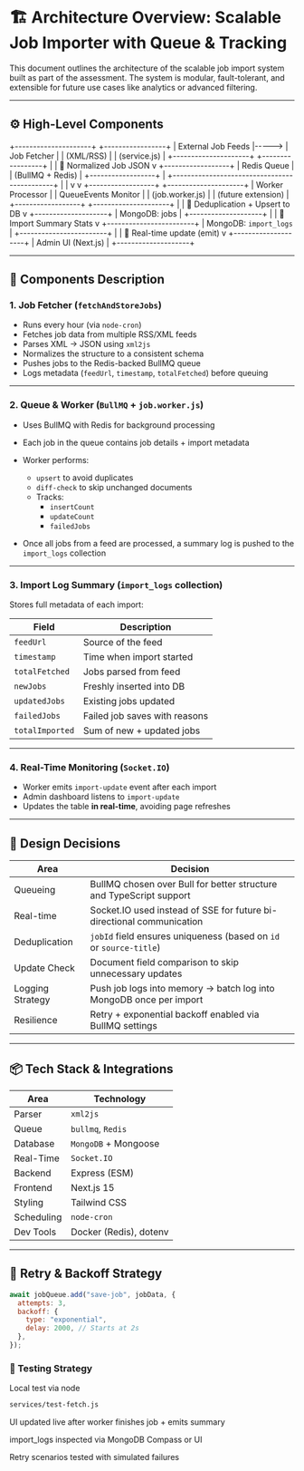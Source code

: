 # 🏗️ Architecture Overview: Scalable Job Importer with Queue & Tracking

This document outlines the architecture of the scalable job import system built as part of the assessment. The system is modular, fault-tolerant, and extensible for future use cases like analytics or advanced filtering.

---

## ⚙️ High-Level Components

+---------------------+ +-----------------+
| External Job Feeds |-----> | Job Fetcher |
| (XML/RSS) | | (service.js) |
+---------------------+ +-----------------+
|
| 🔄 Normalized Job JSON
v
+------------------+
| Redis Queue |
| (BullMQ + Redis) |
+------------------+
|
+---------------------------------------------+
| |
v v
+------------------+ +---------------------+
| Worker Processor | | QueueEvents Monitor |
| (job.worker.js) | | (future extension) |
+------------------+ +---------------------+
|
| 🧠 Deduplication + Upsert to DB
v
+--------------------+
| MongoDB: jobs |
+--------------------+
|
| 🧾 Import Summary Stats
v
+------------------------+
| MongoDB: `import_logs` |
+------------------------+
|
| 📡 Real-time update (emit)
v
+--------------------+
| Admin UI (Next.js) |
+--------------------+

---

## 🧩 Components Description

### 1. **Job Fetcher (`fetchAndStoreJobs`)**

- Runs every hour (via `node-cron`)
- Fetches job data from multiple RSS/XML feeds
- Parses XML → JSON using `xml2js`
- Normalizes the structure to a consistent schema
- Pushes jobs to the Redis-backed BullMQ queue
- Logs metadata (`feedUrl`, `timestamp`, `totalFetched`) before queuing

---

### 2. **Queue & Worker (`BullMQ` + `job.worker.js`)**

- Uses BullMQ with Redis for background processing
- Each job in the queue contains job details + import metadata
- Worker performs:

  - `upsert` to avoid duplicates
  - `diff-check` to skip unchanged documents
  - Tracks:
    - `insertCount`
    - `updateCount`
    - `failedJobs`

- Once all jobs from a feed are processed, a summary log is pushed to the `import_logs` collection

---

### 3. **Import Log Summary (`import_logs` collection)**

Stores full metadata of each import:

| Field           | Description                   |
| --------------- | ----------------------------- |
| `feedUrl`       | Source of the feed            |
| `timestamp`     | Time when import started      |
| `totalFetched`  | Jobs parsed from feed         |
| `newJobs`       | Freshly inserted into DB      |
| `updatedJobs`   | Existing jobs updated         |
| `failedJobs`    | Failed job saves with reasons |
| `totalImported` | Sum of new + updated jobs     |

---

### 4. **Real-Time Monitoring (`Socket.IO`)**

- Worker emits `import-update` event after each import
- Admin dashboard listens to `import-update`
- Updates the table **in real-time**, avoiding page refreshes

---

## 🧠 Design Decisions

| Area             | Decision                                                              |
| ---------------- | --------------------------------------------------------------------- |
| Queueing         | BullMQ chosen over Bull for better structure and TypeScript support   |
| Real-time        | Socket.IO used instead of SSE for future bi-directional communication |
| Deduplication    | `jobId` field ensures uniqueness (based on `id` or `source-title`)    |
| Update Check     | Document field comparison to skip unnecessary updates                 |
| Logging Strategy | Push job logs into memory → batch log into MongoDB once per import    |
| Resilience       | Retry + exponential backoff enabled via BullMQ settings               |

---

## 📦 Tech Stack & Integrations

| Area       | Technology             |
| ---------- | ---------------------- |
| Parser     | `xml2js`               |
| Queue      | `bullmq`, `Redis`      |
| Database   | `MongoDB` + Mongoose   |
| Real-Time  | `Socket.IO`            |
| Backend    | Express (ESM)          |
| Frontend   | Next.js 15             |
| Styling    | Tailwind CSS           |
| Scheduling | `node-cron`            |
| Dev Tools  | Docker (Redis), dotenv |

---

## 🔁 Retry & Backoff Strategy

```js
await jobQueue.add("save-job", jobData, {
  attempts: 3,
  backoff: {
    type: "exponential",
    delay: 2000, // Starts at 2s
  },
});
```

### 🧪 Testing Strategy

Local test via node 
```bash 
services/test-fetch.js
```

UI updated live after worker finishes job + emits summary

import_logs inspected via MongoDB Compass or UI

Retry scenarios tested with simulated failures